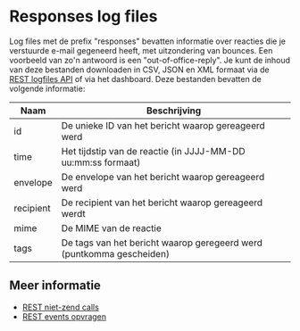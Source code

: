 # Responses log files

Log files met de prefix "responses" bevatten informatie over reacties
die je verstuurde e-mail gegeneerd heeft, met uitzondering van bounces.
Een voorbeeld van zo'n antwoord is een "out-of-office-reply". Je kunt de
inhoud van deze bestanden downloaden in CSV, JSON en XML formaat via de
[REST logfiles API](rest-logfiles) of via het dashboard. Deze bestanden
bevatten de volgende informatie:

| Naam        | Beschrijving                                                         |
| ----------- | -------------------------------------------------------------------- |
| id          | De unieke ID van het bericht waarop gereageerd werd                  |
| time        | Het tijdstip van de reactie (in JJJJ-MM-DD uu:mm:ss formaat)         |
| envelope    | De envelope van het bericht waarop gereageerd werd                   |
| recipient   | De recipient van het bericht waarop gereageerd werdt                 |
| mime        | De MIME van de reactie                                               |
| tags        | De tags van het bericht waarop geregeerd werd (puntkomma gescheiden) |

## Meer informatie

* [REST niet-zend calls](./rest-other-calls)
* [REST events opvragen](./rest-events)
